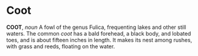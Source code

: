 # Coot

**COOT**, _noun_ A fowl of the genus Fulica, frequenting lakes and other still waters. The common _coot_ has a bald forehead, a black body, and lobated toes, and is about fifteen inches in length. It makes its nest among rushes, with grass and reeds, floating on the water.